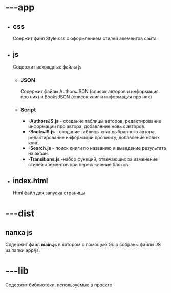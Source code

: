  <p>       
        <h1>---app</h1>
        <ul>
            <li>
                <h2>css</h2>
                Соержит файл Style.css c оформлением стилей элементов сайта
            </li>
            <li>
                <h2>js</h2>
                Содержит исхождные файлы js
                <ul>
                    <li>
                        <h3>JSON</h3>
                        Cодержит файлы AuthorsJSON (список авторов и информация про них) и BooksJSON (список книг и информация про них)
                    </li>
                    <li>
                        <h3>Script</h3>
                        <ul>
                            <li>
                                <b>-AuthorsJS.js</b> - создание таблицы авторов, редактирование информации про автора, добавление новых авторов.
                            </li>
                            <li>
                                <b>-BooksJS.js</b> - создание таблицы книг выбранного автора, редактирование информации про книгу, добавление новых книг.
                            </li>
                            <li>
                                <b>-Search.js</b> - поиск книги по названию и выведение результата на экран.
                            </li>
                            <li>
                                <b>-Transitions.js</b> -набор функций, отвечающих за изменение стилей элементов при переключение блоков.
                            </li>
                        </ul>
                    </li>
                 </ul>
            </li>
            <li>
                <h2>index.html</h2>
                Html файл для запуска страницы
            </li>
   </ul>
    </p>
    <p>
        <h1>---dist</h1>
        <h2>папка js</h2>
        Содержит файл <b>main.js</b> в котором с помощью Gulp собраны файлы JS из папки app/js.
    </p>
    <p>
        <h1>---lib</h1>
        Содержит библиотеки, используемые в проекте
    </p>
        
